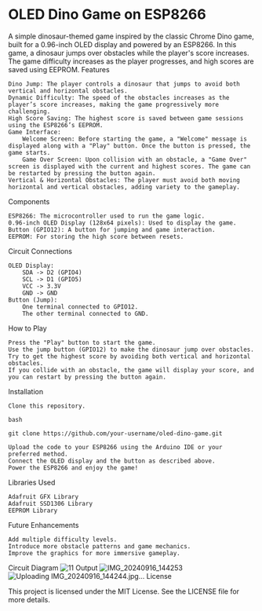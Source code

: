 # OLED Dino Game on ESP8266

A simple dinosaur-themed game inspired by the classic Chrome Dino game, built for a 0.96-inch OLED display and powered by an ESP8266. In this game, a dinosaur jumps over obstacles while the player's score increases. The game difficulty increases as the player progresses, and high scores are saved using EEPROM.
Features

    Dino Jump: The player controls a dinosaur that jumps to avoid both vertical and horizontal obstacles.
    Dynamic Difficulty: The speed of the obstacles increases as the player’s score increases, making the game progressively more challenging.
    High Score Saving: The highest score is saved between game sessions using the ESP8266’s EEPROM.
    Game Interface:
        Welcome Screen: Before starting the game, a "Welcome" message is displayed along with a "Play" button. Once the button is pressed, the game starts.
        Game Over Screen: Upon collision with an obstacle, a "Game Over" screen is displayed with the current and highest scores. The game can be restarted by pressing the button again.
    Vertical & Horizontal Obstacles: The player must avoid both moving horizontal and vertical obstacles, adding variety to the gameplay.

Components

    ESP8266: The microcontroller used to run the game logic.
    0.96-inch OLED Display (128x64 pixels): Used to display the game.
    Button (GPIO12): A button for jumping and game interaction.
    EEPROM: For storing the high score between resets.

Circuit Connections

    OLED Display:
        SDA -> D2 (GPIO4)
        SCL -> D1 (GPIO5)
        VCC -> 3.3V
        GND -> GND
    Button (Jump):
        One terminal connected to GPIO12.
        The other terminal connected to GND.

How to Play

    Press the "Play" button to start the game.
    Use the jump button (GPIO12) to make the dinosaur jump over obstacles.
    Try to get the highest score by avoiding both vertical and horizontal obstacles.
    If you collide with an obstacle, the game will display your score, and you can restart by pressing the button again.

Installation

    Clone this repository.

    bash

    git clone https://github.com/your-username/oled-dino-game.git

    Upload the code to your ESP8266 using the Arduino IDE or your preferred method.
    Connect the OLED display and the button as described above.
    Power the ESP8266 and enjoy the game!

Libraries Used

    Adafruit GFX Library
    Adafruit SSD1306 Library
    EEPROM Library

Future Enhancements

    Add multiple difficulty levels.
    Introduce more obstacle patterns and game mechanics.
    Improve the graphics for more immersive gameplay.
Circuit Diagram
    ![11](https://github.com/user-attachments/assets/b5b6c773-b7b6-4722-9faa-2810edc96bc4)
Output
    ![IMG_20240916_144253](https://github.com/user-attachments/assets/77b8e877-633a-4729-a118-62c3bb9fbbd0)
    ![Uploading IMG_20240916_144244.jpg…]()
License

This project is licensed under the MIT License. See the LICENSE file for more details.

